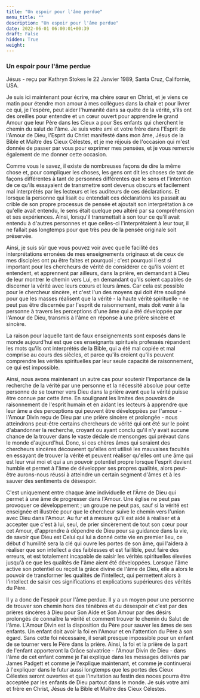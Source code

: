 ```yaml
---
title: "Un espoir pour l'âme perdue"
menu_title: ""
description: "Un espoir pour l'âme perdue"
date: 2022-06-01 06:00:01+00:39
draft: False
hidden: True
weight:
---
```

### Un espoir pour l'âme perdue

Jésus - reçu par Kathryn Stokes le 22 Janvier 1989, Santa Cruz, Californie, USA.

Je suis ici maintenant pour écrire, ma chère sœur en Christ, et je viens ce matin pour étendre mon amour à mes collègues dans la chair et pour livrer ce qui, je l'espère, peut aider l'humanité dans sa quête de la vérité, s'ils ont des oreilles pour entendre et un cœur ouvert pour apprendre le grand Amour que leur Père dans les Cieux a pour Ses enfants qui cherchent le chemin du salut de l'âme. Je suis votre ami et votre frère dans l'Esprit de l'Amour de Dieu, l'Esprit du Christ manifesté dans mon âme, Jésus de la Bible et Maître des Cieux Célestes, et je me réjouis de l'occasion qui m'est donnée de passer par vous pour exprimer mes pensées, et je vous remercie également de me donner cette occasion.

Comme vous le savez, il existe de nombreuses façons de dire la même chose et, pour compliquer les choses, les gens ont dit les choses de tant de façons différentes à tant de personnes différentes que le sens et l'intention de ce qu'ils essayaient de transmettre sont devenus obscurs et facilement mal interprétés par les lecteurs et les auditeurs de ces déclarations. Et lorsque la personne qui lisait ou entendait ces déclarations les passait au crible de son propre processus de pensée et ajoutait son interprétation à ce qu'elle avait entendu, le sens était quelque peu altéré par sa compréhension et ses expériences. Ainsi, lorsqu'il transmettait à son tour ce qu'il avait entendu à d'autres personnes et que celles-ci l'interprétaient à leur tour, il ne fallait pas longtemps pour que très peu de la pensée originale soit préservée.

Ainsi, je suis sûr que vous pouvez voir avec quelle facilité des interprétations erronées de mes enseignements originaux et de ceux de mes disciples ont pu être faites et pourquoi ; c'est pourquoi il est si important pour les chercheurs de vérité de considérer ce qu'ils voient et entendent, et apprennent par ailleurs, dans la prière, en demandant à Dieu de leur montrer le chemin vers Lui, en demandant qu'ils soient capables de discerner la vérité avec leurs cœurs et leurs âmes. Car cela est possible pour le chercheur sincère, et c'est l'un des moyens qui doit être souligné pour que les masses réalisent que la vérité - la haute vérité spirituelle - ne peut pas être discernée par l'esprit de raisonnement, mais doit venir à la personne à travers les perceptions d'une âme qui a été développée par l'Amour de Dieu, transmis à l'âme en réponse à une prière sincère et sincère.

La raison pour laquelle tant de faux enseignements sont exposés dans le monde aujourd'hui est que ces enseignants spirituels professés répandent les mots qu'ils ont interprétés de la Bible, qui a été mal copiée et mal comprise au cours des siècles, et parce qu'ils croient qu'ils peuvent comprendre les vérités spirituelles par leur seule capacité de raisonnement, ce qui est impossible.

Ainsi, nous avons maintenant un autre cas pour soutenir l'importance de la recherche de la vérité par une personne et la nécessité absolue pour cette personne de se tourner vers Dieu dans la prière avant que la vérité puisse être connue par cette âme. En soulignant les limites des pouvoirs de raisonnement de l'esprit humain et en aidant les lecteurs à apprendre que leur âme a des perceptions qui peuvent être développées par l'amour - l'Amour Divin reçu de Dieu par une prière sincère et prolongée - nous atteindrons peut-être certains chercheurs de vérité qui ont été sur le point d'abandonner la recherche, croyant ou ayant conclu qu'il n'y avait aucune chance de la trouver dans le vaste dédale de mensonges qui prévaut dans le monde d'aujourd'hui. Donc, si ces chères âmes qui seraient des chercheurs sincères découvrent qu'elles ont utilisé les mauvaises facultés en essayant de trouver la vérité et peuvent réaliser qu'elles ont une âme qui est leur vrai moi et qui a un pouvoir potentiel propre lorsque l'esprit devient humble et permet à l'âme de développer ses propres qualités, alors peut-être aurons-nous réussi à atteindre un certain segment d'âmes et à les sauver des sentiments de désespoir.

C'est uniquement entre chaque âme individuelle et l'Âme de Dieu qui permet à une âme de progresser dans l'Amour. Une église ne peut pas provoquer ce développement ; un groupe ne peut pas, sauf si la vérité est enseignée et illustrée pour que le chercheur suive le chemin vers l'union avec Dieu dans l'Amour. Au fur et à mesure qu'il est aidé à réaliser et à accepter que c'est à lui, seul, de prier sincèrement de tout son cœur pour cet Amour, d'apprendre à dépendre de Dieu pour sa guidance dans la vie, de savoir que Dieu est Celui qui lui a donné cette vie en premier lieu, ce début d'humilité sera la clé qui ouvre les portes de son âme, qui l'aidera à réaliser que son intellect a des faiblesses et est faillible, peut faire des erreurs, et est totalement incapable de saisir les vérités spirituelles élevées jusqu'à ce que les qualités de l'âme aient été développées. Lorsque l'âme active son potentiel ou reçoit la grâce divine de l'âme de Dieu, elle a alors le pouvoir de transformer les qualités de l'intellect, qui permettent alors à l'intellect de saisir ces significations et explications supérieures des vérités du Père.

Il y a donc de l'espoir pour l'âme perdue. Il y a un moyen pour une personne de trouver son chemin hors des ténèbres et du désespoir et c'est par des prières sincères à Dieu pour Son Aide et Son Amour par des désirs prolongés de connaître la vérité et comment trouver le chemin du Salut de l'âme. L'Amour Divin est la disposition du Père pour sauver les âmes de ses enfants. Un enfant doit avoir la foi en l'Amour et en l'attention du Père à son égard. Sans cette foi nécessaire, il serait presque impossible pour un enfant de se tourner vers le Père dans la prière. Ainsi, la foi et la prière de la part de l'enfant apporteront la Grâce salvatrice - l'Amour Divin de Dieu - dans l'âme de cet enfant comme je l'ai expliqué dans les messages délivrés par James Padgett et comme je l'explique maintenant, et comme je continuerai à l'expliquer dans le futur aussi longtemps que les portes des Cieux Célestes seront ouvertes et que l'invitation au festin des noces pourra être acceptée par les enfants de Dieu partout dans le monde. Je suis votre ami et frère en Christ, Jésus de la Bible et Maître des Cieux Célestes.